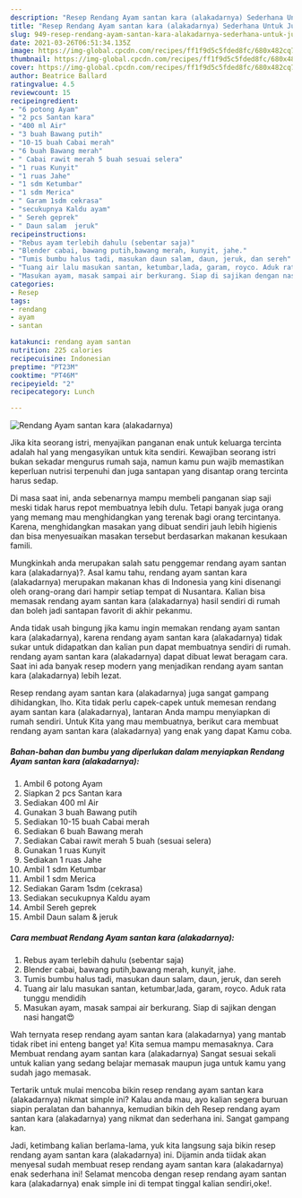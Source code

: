 ```yaml
---
description: "Resep Rendang Ayam santan kara (alakadarnya) Sederhana Untuk Jualan"
title: "Resep Rendang Ayam santan kara (alakadarnya) Sederhana Untuk Jualan"
slug: 949-resep-rendang-ayam-santan-kara-alakadarnya-sederhana-untuk-jualan
date: 2021-03-26T06:51:34.135Z
image: https://img-global.cpcdn.com/recipes/ff1f9d5c5fded8fc/680x482cq70/rendang-ayam-santan-kara-alakadarnya-foto-resep-utama.jpg
thumbnail: https://img-global.cpcdn.com/recipes/ff1f9d5c5fded8fc/680x482cq70/rendang-ayam-santan-kara-alakadarnya-foto-resep-utama.jpg
cover: https://img-global.cpcdn.com/recipes/ff1f9d5c5fded8fc/680x482cq70/rendang-ayam-santan-kara-alakadarnya-foto-resep-utama.jpg
author: Beatrice Ballard
ratingvalue: 4.5
reviewcount: 15
recipeingredient:
- "6 potong Ayam"
- "2 pcs Santan kara"
- "400 ml Air"
- "3 buah Bawang putih"
- "10-15 buah Cabai merah"
- "6 buah Bawang merah"
- " Cabai rawit merah 5 buah sesuai selera"
- "1 ruas Kunyit"
- "1 ruas Jahe"
- "1 sdm Ketumbar"
- "1 sdm Merica"
- " Garam 1sdm cekrasa"
- "secukupnya Kaldu ayam"
- " Sereh geprek"
- " Daun salam  jeruk"
recipeinstructions:
- "Rebus ayam terlebih dahulu (sebentar saja)"
- "Blender cabai, bawang putih,bawang merah, kunyit, jahe."
- "Tumis bumbu halus tadi, masukan daun salam, daun, jeruk, dan sereh"
- "Tuang air lalu masukan santan, ketumbar,lada, garam, royco. Aduk rata tunggu mendidih"
- "Masukan ayam, masak sampai air berkurang. Siap di sajikan dengan nasi hangat😍"
categories:
- Resep
tags:
- rendang
- ayam
- santan

katakunci: rendang ayam santan 
nutrition: 225 calories
recipecuisine: Indonesian
preptime: "PT23M"
cooktime: "PT46M"
recipeyield: "2"
recipecategory: Lunch

---
```



![Rendang Ayam santan kara (alakadarnya)](https://img-global.cpcdn.com/recipes/ff1f9d5c5fded8fc/680x482cq70/rendang-ayam-santan-kara-alakadarnya-foto-resep-utama.jpg)

Jika kita seorang istri, menyajikan panganan enak untuk keluarga tercinta adalah hal yang mengasyikan untuk kita sendiri. Kewajiban seorang istri bukan sekadar mengurus rumah saja, namun kamu pun wajib memastikan keperluan nutrisi terpenuhi dan juga santapan yang disantap orang tercinta harus sedap.

Di masa  saat ini, anda sebenarnya mampu membeli panganan siap saji meski tidak harus repot membuatnya lebih dulu. Tetapi banyak juga orang yang memang mau menghidangkan yang terenak bagi orang tercintanya. Karena, menghidangkan masakan yang dibuat sendiri jauh lebih higienis dan bisa menyesuaikan masakan tersebut berdasarkan makanan kesukaan famili. 



Mungkinkah anda merupakan salah satu penggemar rendang ayam santan kara (alakadarnya)?. Asal kamu tahu, rendang ayam santan kara (alakadarnya) merupakan makanan khas di Indonesia yang kini disenangi oleh orang-orang dari hampir setiap tempat di Nusantara. Kalian bisa memasak rendang ayam santan kara (alakadarnya) hasil sendiri di rumah dan boleh jadi santapan favorit di akhir pekanmu.

Anda tidak usah bingung jika kamu ingin memakan rendang ayam santan kara (alakadarnya), karena rendang ayam santan kara (alakadarnya) tidak sukar untuk didapatkan dan kalian pun dapat membuatnya sendiri di rumah. rendang ayam santan kara (alakadarnya) dapat dibuat lewat beragam cara. Saat ini ada banyak resep modern yang menjadikan rendang ayam santan kara (alakadarnya) lebih lezat.

Resep rendang ayam santan kara (alakadarnya) juga sangat gampang dihidangkan, lho. Kita tidak perlu capek-capek untuk memesan rendang ayam santan kara (alakadarnya), lantaran Anda mampu menyiapkan di rumah sendiri. Untuk Kita yang mau membuatnya, berikut cara membuat rendang ayam santan kara (alakadarnya) yang enak yang dapat Kamu coba.

<!--inarticleads1-->

##### Bahan-bahan dan bumbu yang diperlukan dalam menyiapkan Rendang Ayam santan kara (alakadarnya):

1. Ambil 6 potong Ayam
1. Siapkan 2 pcs Santan kara
1. Sediakan 400 ml Air
1. Gunakan 3 buah Bawang putih
1. Sediakan 10-15 buah Cabai merah
1. Sediakan 6 buah Bawang merah
1. Sediakan  Cabai rawit merah 5 buah (sesuai selera)
1. Gunakan 1 ruas Kunyit
1. Sediakan 1 ruas Jahe
1. Ambil 1 sdm Ketumbar
1. Ambil 1 sdm Merica
1. Sediakan  Garam 1sdm (cekrasa)
1. Sediakan secukupnya Kaldu ayam
1. Ambil  Sereh geprek
1. Ambil  Daun salam &amp; jeruk




<!--inarticleads2-->

##### Cara membuat Rendang Ayam santan kara (alakadarnya):

1. Rebus ayam terlebih dahulu (sebentar saja)
1. Blender cabai, bawang putih,bawang merah, kunyit, jahe.
1. Tumis bumbu halus tadi, masukan daun salam, daun, jeruk, dan sereh
1. Tuang air lalu masukan santan, ketumbar,lada, garam, royco. Aduk rata tunggu mendidih
1. Masukan ayam, masak sampai air berkurang. Siap di sajikan dengan nasi hangat😍




Wah ternyata resep rendang ayam santan kara (alakadarnya) yang mantab tidak ribet ini enteng banget ya! Kita semua mampu memasaknya. Cara Membuat rendang ayam santan kara (alakadarnya) Sangat sesuai sekali untuk kalian yang sedang belajar memasak maupun juga untuk kamu yang sudah jago memasak.

Tertarik untuk mulai mencoba bikin resep rendang ayam santan kara (alakadarnya) nikmat simple ini? Kalau anda mau, ayo kalian segera buruan siapin peralatan dan bahannya, kemudian bikin deh Resep rendang ayam santan kara (alakadarnya) yang nikmat dan sederhana ini. Sangat gampang kan. 

Jadi, ketimbang kalian berlama-lama, yuk kita langsung saja bikin resep rendang ayam santan kara (alakadarnya) ini. Dijamin anda tiidak akan menyesal sudah membuat resep rendang ayam santan kara (alakadarnya) enak sederhana ini! Selamat mencoba dengan resep rendang ayam santan kara (alakadarnya) enak simple ini di tempat tinggal kalian sendiri,oke!.

